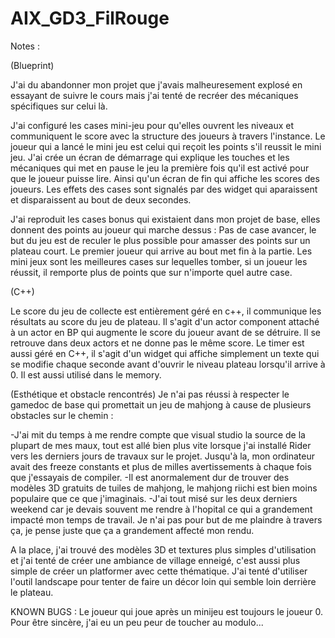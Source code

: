 # AIX_GD3_FilRouge

Notes : 

(Blueprint)

J'ai du abandonner mon projet que j'avais malheuresement explosé en essayant de suivre le cours mais j'ai tenté de recréer des mécaniques spécifiques sur celui là.

J'ai configuré les cases mini-jeu pour qu'elles ouvrent les niveaux et communiquent le score avec la structure des joueurs à travers l'instance.
Le joueur qui a lancé le mini jeu est celui qui reçoit les points s'il reussit le mini jeu.
J'ai crée un écran de démarrage qui explique les touches et les mécaniques qui met en pause le jeu la première fois qu'il est activé pour que le joueur puisse lire.
Ainsi qu'un écran de fin qui affiche les scores des joueurs.
Les effets des cases sont signalés par des widget qui aparaissent et disparaissent au bout de deux secondes.

J'ai reproduit les cases bonus qui existaient dans mon projet de base, elles donnent des points au joueur qui marche dessus : 
Pas de case avancer, le but du jeu est de reculer le plus possible pour amasser des points sur un plateau court. Le premier joueur qui arrive au bout met fin à la partie.
Les mini jeux sont les meilleures cases sur lequelles tomber, si un joueur les réussit, il remporte plus de points que sur n'importe quel autre case.

(C++)

Le score du jeu de collecte est entièrement géré en c++, il communique les résultats au score du jeu de plateau.
Il s'agit d'un actor component attaché à un actor en BP qui augmente le score du joueur avant de se détruire.
Il se retrouve dans deux actors et ne donne pas le même score.
Le timer est aussi géré en C++, il s'agit d'un widget qui affiche simplement un texte qui se modifie chaque seconde avant d'ouvrir le niveau plateau lorsqu'il arrive à 0.
Il est aussi utilisé dans le memory.

(Esthétique et obstacle rencontrés)
Je n'ai pas réussi à respecter le gamedoc de base qui promettait un jeu de mahjong à cause de plusieurs obstacles sur le chemin : 

-J'ai mit du temps à me rendre compte que visual studio la source de la plupart de mes maux, tout est allé bien plus vite lorsque j'ai installé Rider vers les derniers jours
de travaux sur le projet. Jusqu'à la, mon ordinateur avait des freeze constants et plus de milles avertissements à chaque fois que j'essayais de compiler.
-Il est anormalement dur de trouver des modèles 3D gratuits de tuiles de mahjong, le mahjong riichi est bien moins populaire que ce que j'imaginais.
-J'ai tout misé sur les deux derniers weekend car je devais souvent me rendre à l'hopital ce qui a grandement impacté mon temps de travail. Je n'ai pas pour but de me plaindre à travers
ça, je pense juste que ça a grandement affecté mon rendu.

A la place, j'ai trouvé des modèles 3D et textures plus simples d'utilisation et j'ai tenté de créer une ambiance de village enneigé, c'est aussi plus simple de créer un platformer
avec cette thématique. J'ai tenté d'utiliser l'outil landscape pour tenter de faire un décor loin qui semble loin derrière le plateau.

KNOWN BUGS :
Le joueur qui joue après un minijeu est toujours le joueur 0. Pour être sincère, j'ai eu un peu peur de toucher au modulo...

